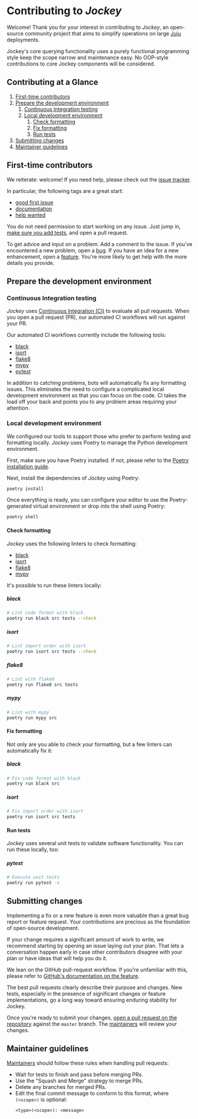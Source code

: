 # Contributing to _Jockey_
Welcome! Thank you for your interest in contributing to _Jockey_,
an open-source community project that aims to simplify operations on large [Juju](https://juju.is) deployments.

Jockey's core querying functionality uses a purely functional programming style keep the scope narrow and maintenance easy.  No OOP-style contributions to core Jockey components will be considered.

## Contributing at a Glance

1. [First-time contributors](#first-time-contributors)
2. [Prepare the development environment](#prepare-the-development-environment)
   1. [Continuous Integration testing](#continuous-integration-testing)
   2. [Local development environment](#local-development-environment)
      1. [Check formatting](#check-formatting)
      2. [Fix formatting](#fix-formatting)
      3. [Run tests](#run-tests)
3. [Submitting changes](#submitting-changes)
4. [Maintainer guidelines](#maintainer-guidelines)

## First-time contributors
We reiterate: welcome! If you need help, please check out the [issue tracker](https://github.com/LCVcode/jockey/issues).

In particular, the following tags are a great start:
- [good first issue][good first issue]
- [documentation][documentation]
- [help wanted][help wanted]

You do not need permission to start working on any issue. Just jump in, [make sure you add tests](#run-tests), and open a pull request.

To get advice and input on a problem:
Add a comment to the issue.
If you've encountered a new problem, open a [bug][bug].
If you have an idea for a new enhancement, open a [feature][feature].
You're more likely to get help with the more details you provide.

[good first issue]: https://github.com/LCVcode/jockey/issues?q=is%3Aopen+is%3Aissue+label%3A%22good+first+issue%22
[documentation]: https://github.com/LCVcode/jockey/issues?q=is%3Aopen+is%3Aissue+label%3Adocumentation
[help wanted]: https://github.com/LCVcode/jockey/issues?q=is%3Aopen+is%3Aissue+label%3A%22help+wanted%22
[bug]: https://github.com/LCVcode/jockey/issues/new?assignees=&labels=bug&projects=&template=bug_report.md&title=
[feature]: https://github.com/LCVcode/jockey/issues/new?assignees=&labels=enhancement&projects=&template=feature_request.md&title=Feature%3A+
[new PR]: https://github.com/LCVcode/jockey/compare

## Prepare the development environment
### Continuous Integration testing
_Jockey_ uses [Continuous Integration (CI)](https://en.wikipedia.org/wiki/Continuous_integration) to evaluate all pull requests. When you open a pull request (PR), our automated CI workflows will run against your PR.

Our automated CI workflows currently include the following tools:
- [black](https://github.com/psf/black)
- [isort](https://github.com/PyCQA/isort)
- [flake8](https://github.com/PyCQA/flake8)
- [mypy](https://github.com/python/mypy)
- [pytest](https://docs.pytest.org/en/stable/)

In addition to catching problems, bots will automatically fix any formatting issues. This eliminates the need to configure a complicated local development environment so that you can focus on the code. CI takes the load off your back and points you to any problem areas requiring your attention.

### Local development environment
We configured our tools to support those who prefer to perform testing and formatting locally.
_Jockey_ uses Poetry to manage the Python development environment.

First, make sure you have Poetry installed. If not, please refer to the
[Poetry installation guide](https://python-poetry.org/docs/#installation).

Next, install the dependencies of _Jockey_ using Poetry:
```bash
poetry install
```

Once everything is ready, you can configure your editor to use the Poetry-generated virtual environment or drop into the shell using Poetry:
```bash
poetry shell
```

#### Check formatting
_Jockey_ uses the following linters to check formatting:
- [black](https://github.com/psf/black)
- [isort](https://github.com/PyCQA/isort)
- [flake8](https://github.com/PyCQA/flake8)
- [mypy](https://github.com/python/mypy)

It's possible to run these linters locally:

##### black
```bash
# Lint code format with black
poetry run black src tests --check
```

##### isort
```bash
# Lint import order with isort
poetry run isort src tests --check
```

##### flake8
```bash
# Lint with flake8
poetry run flake8 src tests
```

##### mypy
```bash
# Lint with mypy
poetry run mypy src
```

#### Fix formatting
Not only are you able to check your formatting, but a few linters can automatically fix it:

##### black
```bash
# Fix code format with black
poetry run black src
```

##### isort
```bash
# Fix import order with isort
poetry run isort src tests
```

#### Run tests
_Jockey_ uses several unit tests to validate software functionality. You can run these locally, too:

##### pytest
```bash
# Execute unit tests
poetry run pytest -s
```

## Submitting changes
Implementing a fix or a new feature is even more valuable than a great bug report or feature request. Your contributions are precious as the foundation of open-source development.

If your change requires a significant amount of work to write, we recommend starting by opening an issue laying out your plan. That lets a conversation happen early in case other contributors disagree with your plan or have ideas that will help you do it.

We lean on the GitHub pull-request workflow. If you're unfamiliar with this, please refer to [GitHub's documentation on the feature](https://docs.github.com/en/pull-requests/collaborating-with-pull-requests/proposing-changes-to-your-work-with-pull-requests/about-pull-requests).

The best pull requests clearly describe their purpose and changes. New tests, especially in the presence of significant changes or feature implementations, go a long way toward ensuring enduring stability for Jockey.

Once you're ready to submit your changes, [open a pull request on the repository][new PR] against the `master` branch. The [maintainers](MAINTAINERS.md) will review your changes.

## Maintainer guidelines
[Maintainers](MAINTAINERS.md) should follow these rules when handling pull requests:

- Wait for tests to finish and pass before merging PRs.
- Use the "Squash and Merge" strategy to merge PRs.
- Delete any branches for merged PRs.
- Edit the final commit message to conform to this format, where `(<scope>)` is optional:
  ```
  <type>(<scope>): <message>
  ```
